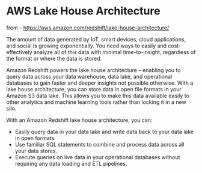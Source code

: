 # AWS Lake House Architecture

from - https://aws.amazon.com/redshift/lake-house-architecture/

The amount of data generated by IoT, smart devices, cloud applications, and social is growing exponentially. You need ways to easily and cost-effectively analyze all of this data with minimal time-to-insight, regardless of the format or where the data is stored.  

Amazon Redshift powers the lake house architecture – enabling you to query data across your data warehouse, data lake, and operational databases to gain faster and deeper insights not possible otherwise. With a lake house architecture, you can store data in open file formats in your Amazon S3 data lake. This allows you to make this data available easily to other analytics and machine learning tools rather than locking it in a new silo.  

With an Amazon Redshift lake house architecture, you can:  

- Easily query data in your data lake and write data back to your data lake in open formats.
- Use familiar SQL statements to combine and process data across all your data stores.
- Execute queries on live data in your operational databases without requiring any data loading and ETL pipelines.